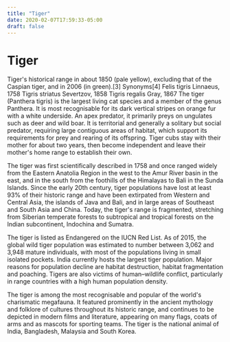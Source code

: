 ```yaml
---
title: "Tiger"
date: 2020-02-07T17:59:33-05:00
draft: false
---
```


# Tiger

Tiger's historical range in about 1850 (pale yellow), excluding that of the Caspian tiger, and in 2006 (in green).[3]
Synonyms[4]
Felis tigris Linnaeus, 1758
Tigris striatus Severtzov, 1858
Tigris regalis Gray, 1867
The tiger (Panthera tigris) is the largest living cat species and a member of the genus Panthera. It is most recognisable for its dark vertical stripes on orange fur with a white underside. An apex predator, it primarily preys on ungulates such as deer and wild boar. It is territorial and generally a solitary but social predator, requiring large contiguous areas of habitat, which support its requirements for prey and rearing of its offspring. Tiger cubs stay with their mother for about two years, then become independent and leave their mother's home range to establish their own.

The tiger was first scientifically described in 1758 and once ranged widely from the Eastern Anatolia Region in the west to the Amur River basin in the east, and in the south from the foothills of the Himalayas to Bali in the Sunda Islands. Since the early 20th century, tiger populations have lost at least 93% of their historic range and have been extirpated from Western and Central Asia, the islands of Java and Bali, and in large areas of Southeast and South Asia and China. Today, the tiger's range is fragmented, stretching from Siberian temperate forests to subtropical and tropical forests on the Indian subcontinent, Indochina and Sumatra.

The tiger is listed as Endangered on the IUCN Red List. As of 2015, the global wild tiger population was estimated to number between 3,062 and 3,948 mature individuals, with most of the populations living in small isolated pockets. India currently hosts the largest tiger population. Major reasons for population decline are habitat destruction, habitat fragmentation and poaching. Tigers are also victims of human–wildlife conflict, particularly in range countries with a high human population density.

The tiger is among the most recognisable and popular of the world's charismatic megafauna. It featured prominently in the ancient mythology and folklore of cultures throughout its historic range, and continues to be depicted in modern films and literature, appearing on many flags, coats of arms and as mascots for sporting teams. The tiger is the national animal of India, Bangladesh, Malaysia and South Korea.